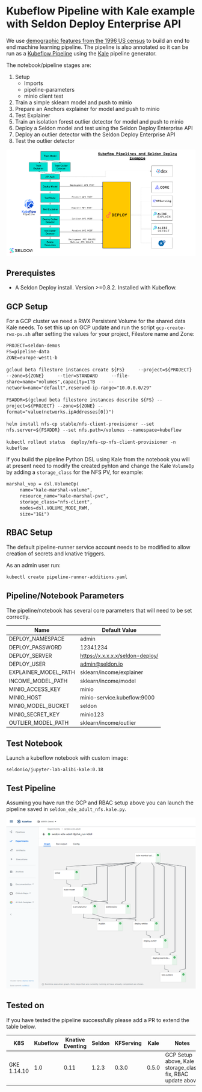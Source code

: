 # Kubeflow Pipeline with Kale example with Seldon Deploy Enterprise API

We use [demographic features from the 1996 US census](https://archive.ics.uci.edu/ml/datasets/census+income) to build an end to end machine learning pipeline. The pipeline is also annotated so it can be run as a [Kubeflow Pipeline](https://www.kubeflow.org/docs/pipelines/overview/pipelines-overview/) using the [Kale](https://github.com/kubeflow-kale/kale) pipeline generator.

The notebook/pipeline stages are:

 1. Setup
    * Imports
    * pipeline-parameters
    * minio client test
 1. Train a simple sklearn model and push to minio
 1. Prepare an Anchors explainer for model and push to minio
 1. Test Explainer
 1. Train an isolation forest outlier detector for model and push to minio
 1. Deploy a Seldon model and test using the Seldon Deploy Enterprise API
 1. Deploy an outlier detector with the Seldon Deploy Enterprise API
 1. Test the outlier detector


![pipeline steps](pipeline-steps.png)

## Prerequistes

 * A Seldon Deploy install. Version >=0.8.2. Installed with Kubeflow.

## GCP Setup

For a GCP cluster we need a RWX Persistent Volume for the shared data Kale needs. To set this up on GCP update and run the script `gcp-create-rwx-pv.sh` after setting the values for your project, Filestore name and Zone:

```
PROJECT=seldon-demos
FS=pipeline-data
ZONE=europe-west1-b    

gcloud beta filestore instances create ${FS}     --project=${PROJECT}     --zone=${ZONE}     --tier=STANDARD     --file-share=name="volumes",capacity=1TB     --network=name="default",reserved-ip-range="10.0.0.0/29"

FSADDR=$(gcloud beta filestore instances describe ${FS} --project=${PROJECT} --zone=${ZONE} --format="value(networks.ipAddresses[0])")

helm install nfs-cp stable/nfs-client-provisioner --set nfs.server=${FSADDR} --set nfs.path=/volumes --namespace=kubeflow 

kubectl rollout status  deploy/nfs-cp-nfs-client-provisioner -n kubeflow
```

If you build the pipeline Python DSL using Kale from the notebook you will at present need to modify the created pyhton and change the Kale `VolumeOp` by adding a `storage_class` for the NFS PV, for example:

```
marshal_vop = dsl.VolumeOp(
     name="kale-marshal-volume",
     resource_name="kale-marshal-pvc",
     storage_class="nfs-client",
     modes=dsl.VOLUME_MODE_RWM,
     size="1Gi")
```


## RBAC Setup

The default pipeline-runner service account needs to be modified to allow creation of secrets and knative triggers.

As an admin user run:


```bash
kubectl create pipeline-runner-additions.yaml
```

## Pipeline/Notebook Parameters

The pipeline/notebook has several core parameters that will need to be set correctly.

| Name | Default Value |
| ---- | ------------- |
| DEPLOY_NAMESPACE     | admin |
| DEPLOY_PASSWORD      | 12341234 |
| DEPLOY_SERVER        | https://x.x.x.x.x/seldon-deploy/ |
| DEPLOY_USER          | admin@seldon.io |
| EXPLAINER_MODEL_PATH | sklearn/income/explainer |
| INCOME_MODEL_PATH    | sklearn/income/model |
| MINIO_ACCESS_KEY     | minio |
| MINIO_HOST           | minio-service.kubeflow:9000 |
| MINIO_MODEL_BUCKET   | seldon |
| MINIO_SECRET_KEY     | minio123 |
| OUTLIER_MODEL_PATH   | sklearn/income/outlier |

## Test Notebook

Launch a kubeflow notebook with custom image:

```
seldonio/jupyter-lab-alibi-kale:0.18
```

## Test Pipeline


Assuming you have run the GCP and RBAC setup above you can launch the pipeline saved in `seldon_e2e_adult_nfs.kale.py`. 

![pipeline-run](pipeline-execution.png)

## Tested on

If you have tested the pipeline successfully please add a PR to extend the table below.

| K8S | Kubeflow | Knative Eventing | Seldon | KFServing | Kale | Notes
| ----| -------  | ---------------- | ------ | --------- | ---- | ----- |
| GKE 1.14.10 | 1.0 | 0.11 | 1.2.3 | 0.3.0 | 0.5.0 | GCP Setup above, Kale storage_class fix, RBAC update above |







   
